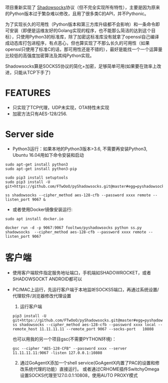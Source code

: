 
项目重新实现了 [Shadowsocks](https://github.com/shadowsocks/shadowsocks)协议（但不完全实现所有特性），主要是因为原来的Python版本过于繁杂难以修改，且用了很多类C的API，并不Pythonic。

为了实现长久的可用性（Python版本和第三方库升级都不会影响）和一条命令即可安装（即便是运维友好的Golang实现的程序，也不能那么简洁的达到这个目标），只使用Python3的标准库，除了加密这标准库没有就拿了openssl自己编译成动态库打包进程序，有点恶心，但也算实现了不那么长久的可用性（如果openssl只使用了标准C的话，那可用性还是不错的），最好是能找一个一个运算量比较低的高强度加密算法及其纯Python实现。

Shadowsocks算是SOCKS5协议的简化+加密，足够简单可用(如果要在效率上改进，只能从TCP下手了)


# FEATURES
* 只实现了TCP代理，UDP未实现，OTA特性未实现
* 加密方法只有AES-128/256.

# Server side

* Python3运行：如果本地的Python3版本>3.6, 不需要再安装Python3, Ubuntu 16.04用如下命令安装和启动

```shell
sudo apt-get install python3
sudo apt-get install python3-pip

sudo pip3 install setuptools
sudo pip3 install -U git+https://github.com/FTwOoO/pyShadowsocks.git@master#egg=pyshadowsocks

ss shadowsocks --cipher_method aes-128-cfb --password xxxx remote --listen_port 9067 &
```

* 或者使用Docker镜像安装运行:

```
sudo apt install docker.io

docker run -d -p 9067:9067 fooltwo/pyshadowsocks python ss.py  shadowsocks  --cipher_method aes-128-cfb --password xxxx remote --listen_port 9067
```

# 客户端

* 使用客户端软件指定服务地址端口，手机端如SHADOWROCKET，或者SHADOWSOCKT ANDROID都可以
* PC/MAC上运行，先运行客户端于本地监听SOCKS5端口，再通过系统设置/代理软件/浏览器修改代理设置

  1. 运行客户端
  
  ```shell
  pip3 install -U git+https://github.com/FTwOoO/pyShadowsocks.git@master#egg=pyshadowsocks
  ss shadowsocks --cipher_method aes-128-cfb --password xxxx local --remote_host 11.11.11.11 --remote_port 9067 --socks-port   10808
  ```
  也可以用我的另一个项目gsc(不需要PYTHON环境)：
  ```
  gsc --cipher "AES-128-CFB" --password xxxx --server 11.11.11.11:9067 -listen 127.0.0.1:10808
  ```

  2. 通过GoAgentX添加一个shell service(GoAgentX内置了PAC的设置和修改系统代理的功能）直接运行。
     或者通过CRHOME插件SwitchyOmega设置SOCKS代理至127.0.0.1:10808，使用AUTO PROXY模式
 


